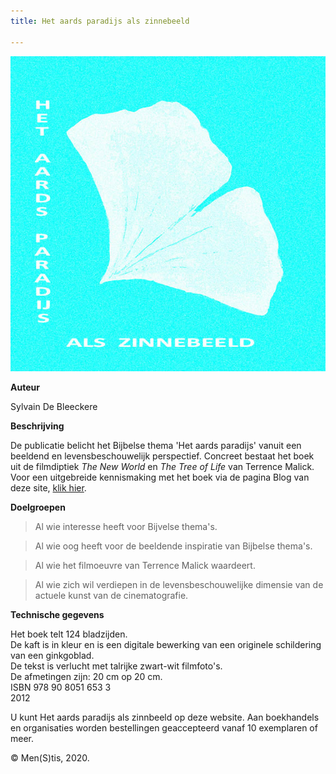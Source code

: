 ```yaml
---
title: Het aards paradijs als zinnebeeld

---
```




![AP titelpaginal](./AP%20titepaginal.jpg)

**Auteur**

Sylvain De Bleeckere

**Beschrijving**

De publicatie belicht het Bijbelse thema 'Het aards paradijs' vanuit een beeldend en levensbeschouwelijk perspectief. Concreet bestaat  het boek uit de filmdiptiek _The New World_ en _The Tree of Life_ van Terrence Malick. Voor een uitgebreide kennismaking met het boek via de pagina Blog van deze site, [klik hier](http://www.menstis.be/blog/).

**Doelgroepen**

>Al wie interesse heeft voor Bijvelse thema's.

>Al wie oog heeft voor de beeldende inspiratie van Bijbelse thema's.

>Al wie het filmoeuvre van Terrence Malick waardeert.

>Al wie zich wil verdiepen in de levensbeschouwelijke dimensie van de actuele kunst van de cinematografie.

**Technische gegevens**

Het boek telt 124 bladzijden.  
De kaft is in kleur en is een digitale bewerking van een originele schildering van een ginkgoblad.  
De tekst is verlucht met talrijke zwart-wit filmfoto's.  
De afmetingen zijn: 20 cm op 20 cm.  
ISBN 978 90 8051 653 3  
2012

U kunt Het aards paradijs als zinnbeeld op deze website. Aan boekhandels en organisaties worden bestellingen geaccepteerd vanaf 10 exemplaren of meer.

© Men(S)tis, 2020.